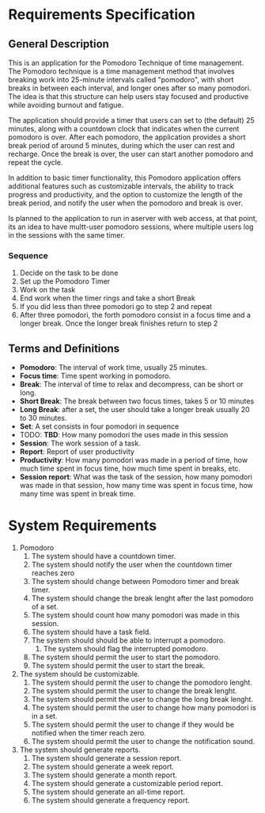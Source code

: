 # Requirements Specification
## General Description
This is an application for the Pomodoro Technique of time management. The Pomodoro technique is a time management method that involves breaking work into 25-minute intervals called "pomodoro", with short breaks in between each interval, and longer ones after so many pomodori. The idea is that this structure can help users stay focused and productive while avoiding burnout and fatigue.

The application should provide a timer that users can set to (the default) 25 minutes, along with a countdown clock that indicates when the current pomodoro is over. After each pomodoro, the application provides a short break period of around 5 minutes, during which the user can rest and recharge. Once the break is over, the user can start another pomodoro and repeat the cycle.

In addition to basic timer functionality, this Pomodoro application offers additional features such as customizable intervals, the ability to track progress and productivity, and the option to customize the length of the break period, and notify the user when the pomodoro and break is over.

Is planned to the application to run in aserver with web access, at that point, its an idea to have multt-user pomodoro sessions, where multiple users log in the sessions with the same timer.

### Sequence
1. Decide on the task to be done
2. Set up the Pomodoro Timer
3. Work on the task
4. End work when the timer rings and take a short Break
5. If you did less than three pomodori go to step 2 and repeat
6. After three pomodori, the forth pomodoro consist in a focus time and a longer break. Once the longer break finishes return to step 2

## Terms and Definitions

- **Pomodoro**: The interval of work time, usually 25 minutes.
- **Focus time**: Time spent working in pomodoro.
- **Break**: The interval of time to relax and decompress, can be short or long.
- **Short Break**: The break between two focus times, takes 5 or 10 minutes
- **Long Break**: after a set, the user should take a longer break usually 20 to 30 minutes.
- **Set**: A set consists in four pomodori in sequence
- TODO: **TBD**: How many pomodori the uses made in this session
- **Session**: The work session of a task.
- **Report**: Report of user productivity
- **Productivity**: How many pomodori was made in a period of time, how much time spent in focus time, how much time spent in breaks, etc.
- **Session report**: What was the task of the session, how many pomodori was made in that session, how many time was spent in focus time, how many time was spent in break time.

# System Requirements
1. Pomodoro
    1. The system should have a countdown timer.
    2. The system should notify the user when the countdown timer reaches zero
    3. The system should change between Pomodoro timer and break timer.
    4. The system should change the break lenght after the last pomodoro of a set.
    5. The system should count how many pomodori was made in this session.
    6. The system should have a task field.
    7. The system should should be able to interrupt a pomodoro.
        1. The system should flag the interrupted pomodoro.
    8. The system should permit the user to start the pomodoro.
    9. The system should permit the user to start the break.
2. The system should be customizable.
    1. The system should permit the user to change the pomodoro lenght.
    2. The system should permit the user to change the break lenght.
    3. The system should permit the user to change the long break lenght.
    4. The system should permit the user to change how many pomodori is in a set.
    5. The system should permit the user to change if they would be notified when the timer reach zero.
    6. The system should permit the user to change the notification sound.
3. The system should generate reports.
    1. The system should generate a session report.
    2. The system should generate a week report.
    3. The system should generate a month report.
    4. The system should generate a customizable period report.
    5. The system should generate an all-time report.
    6. The system should generate a frequency report.